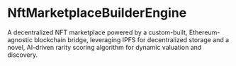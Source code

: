 # NftMarketplaceBuilderEngine
A decentralized NFT marketplace powered by a custom-built, Ethereum-agnostic blockchain bridge, leveraging IPFS for decentralized storage and a novel, AI-driven rarity scoring algorithm for dynamic valuation and discovery.
